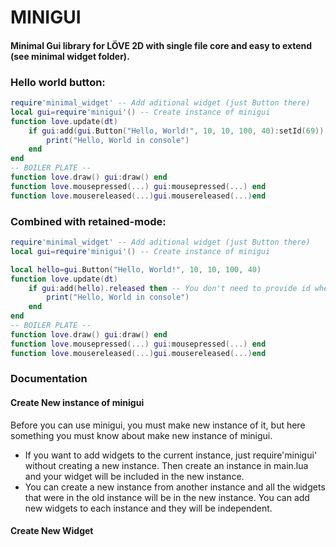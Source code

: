 # MINIGUI
#### Minimal Gui library for LÖVE 2D with single file core and easy to extend (see minimal widget folder).

### Hello world button:
```lua
require'minimal_widget' -- Add aditional widget (just Button there)
local gui=require'minigui'() -- Create instance of minigui
function love.update(dt)
    if gui:add(gui.Button("Hello, World!", 10, 10, 100, 40):setId(69)).released then -- You must provide id when you are in full immediate mode
        print("Hello, World in console")
    end
end
-- BOILER PLATE --
function love.draw() gui:draw() end
function love.mousepressed(...) gui:mousepressed(...) end
function love.mousereleased(...)gui.mousereleased(...)end
```
### Combined with retained-mode:
```lua
require'minimal_widget' -- Add aditional widget (just Button there)
local gui=require'minigui'() -- Create instance of minigui

local hello=gui.Button("Hello, World!", 10, 10, 100, 40)
function love.update(dt)
    if gui:add(hello).released then -- You don't need to provide id when you are not in full immediate mode
        print("Hello, World in console")
    end
end
-- BOILER PLATE --
function love.draw() gui:draw() end
function love.mousepressed(...) gui:mousepressed(...) end
function love.mousereleased(...)gui.mousereleased(...)end
```
### Documentation
#### Create New instance of minigui
Before you can use minigui, you must make new instance of it, but here something
you must know about make new instance of minigui.
- If you want to add widgets to the current instance, just require'minigui' without creating a new instance. Then create an instance in main.lua and your widget will be included in the new instance.
- You can create a new instance from another instance and all the widgets that were in the old instance will be in the new instance. You can add new widgets to each instance and they will be independent.

#### Create New Widget
```lua

```

